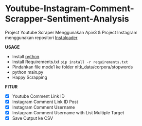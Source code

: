 # Youtube-Instagram-Comment-Scrapper-Sentiment-Analysis

Project Youtube Scraper Menggunakan Apiv3 &amp;
Project Instagram menggunakan repositori [Instaloader](https://github.com/instaloader/instaloader)

**USAGE**
* Install [python](https://www.python.org/downloads/)
* Install Requirements.txt `pip install -r requirements.txt`
* Pindahkan file mode1 ke folder nltk_data/corpora/stopwords
* python main.py
* Happy Scrapping

**FITUR**
- [x] Youtube Comment Link ID
- [x] Instagram Comment Link ID Post
- [x] Instagram Comment Username
- [x] Instagram Comment Username with List Multiple Target
- [x] Save Output ke CSV  
